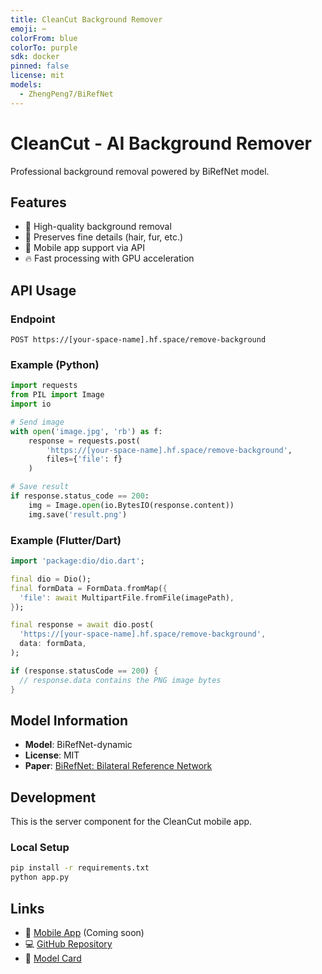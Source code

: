 ```yaml
---
title: CleanCut Background Remover
emoji: ✂️
colorFrom: blue
colorTo: purple
sdk: docker
pinned: false
license: mit
models:
  - ZhengPeng7/BiRefNet
---
```


# CleanCut - AI Background Remover

Professional background removal powered by BiRefNet model.

## Features
- 🚀 High-quality background removal
- 🎨 Preserves fine details (hair, fur, etc.)
- 📱 Mobile app support via API
- 🔥 Fast processing with GPU acceleration

## API Usage

### Endpoint
```
POST https://[your-space-name].hf.space/remove-background
```

### Example (Python)
```python
import requests
from PIL import Image
import io

# Send image
with open('image.jpg', 'rb') as f:
    response = requests.post(
        'https://[your-space-name].hf.space/remove-background',
        files={'file': f}
    )

# Save result
if response.status_code == 200:
    img = Image.open(io.BytesIO(response.content))
    img.save('result.png')
```

### Example (Flutter/Dart)
```dart
import 'package:dio/dio.dart';

final dio = Dio();
final formData = FormData.fromMap({
  'file': await MultipartFile.fromFile(imagePath),
});

final response = await dio.post(
  'https://[your-space-name].hf.space/remove-background',
  data: formData,
);

if (response.statusCode == 200) {
  // response.data contains the PNG image bytes
}
```

## Model Information
- **Model**: BiRefNet-dynamic
- **License**: MIT
- **Paper**: [BiRefNet: Bilateral Reference Network](https://arxiv.org/abs/2312.00090)

## Development
This is the server component for the CleanCut mobile app.

### Local Setup
```bash
pip install -r requirements.txt
python app.py
```

## Links
- 📱 [Mobile App](#) (Coming soon)
- 💻 [GitHub Repository](#)
- 📄 [Model Card](https://huggingface.co/ZhengPeng7/BiRefNet)